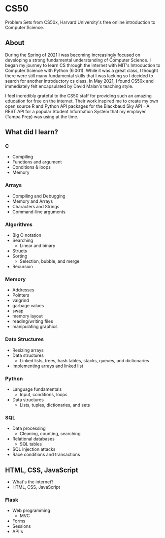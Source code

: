 # CS50

Problem Sets from CS50x, Harvard University's free online introduction to Computer Science. 

## About 

During the Spring of 2021 I was becoming increasingly focused on developing a strong fundamental understanding of Computer Science. I began my journey to learn CS through the internet with MIT's Introduction to Computer Science with Python (6.001). While it was a great class, I thought there were still many fundamental skills that I was lacking so I decided to search for another introductory cs class. In May 2021, I found CS50x and immediately felt encapsulated by David Malan's teaching style. 

I feel incredibly grateful to the CS50 staff for providing such an amazing education for free on the internet. Their work inspired me to create my own open source R and Python API packages for the Blackbaud Sky API - A REST API for a popular Student Information System that my employer (Tampa Prep) was using at the time.

## What did I learn?

### C

- Compiling 
- Functions and argument
- Conditions & loops
- Memory 

### Arrays

- Compiling and Debugging 
- Memory and Arrays
- Characters and Strings
- Command-line arguments

### Algorithms

- Big O notation
- Searching
  - Linear and binary
- Structs 
- Sorting
  - Selection, bubble, and merge
- Recursion

### Memory


- Addresses
- Pointers
- valgrind
- garbage values
- swap
- memory layout
- reading/writing files
- manipulating graphics

### Data Structures


- Resizing arrays
- Data structures
  - Linked lists, trees, hash tables, stacks, queues, and dictionaries
- Implementing arrays and linked list

### Python

- Language fundamentals
  - Input, conditions, loops
- Data structures
  - Lists, tuples, dictionaries, and sets

### SQL

- Data processing 
  - Cleaning, counting, searching
- Relational databases
  - SQL tables
- SQL injection attacks
- Race conditions and transactions

## HTML, CSS, JavaScript

- What's the internet?
- HTML, CSS, JavaScript

### Flask

- Web programming
  - MVC
- Forms
- Sessions
- API's
